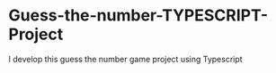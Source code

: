 # Guess-the-number-TYPESCRIPT-Project
I develop this guess the number game project using Typescript
